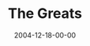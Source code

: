 ---
layout: message
category: message
series: "Christmas Stories"
title: "The Greats"
date: 2004-12-18-00-00
message_id: 140
audio: "http://s3.amazonaws.com/crossroads-media/message/audio/Xmas_Stories_03_12-18-04_The_Greats.mp3"
audio-duration: "39:31"
explicit: false
---
